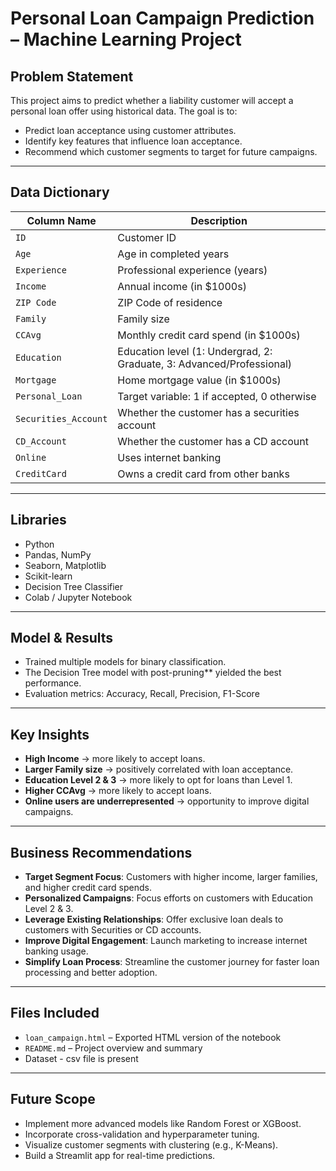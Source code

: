 # Personal Loan Campaign Prediction – Machine Learning Project

## Problem Statement

This project aims to predict whether a liability customer will accept a personal loan offer using historical data. The goal is to:

- Predict loan acceptance using customer attributes.
- Identify key features that influence loan acceptance.
- Recommend which customer segments to target for future campaigns.

---

## Data Dictionary

| Column Name         | Description |
|---------------------|-------------|
| `ID`                | Customer ID |
| `Age`               | Age in completed years |
| `Experience`        | Professional experience (years) |
| `Income`            | Annual income (in $1000s) |
| `ZIP Code`          | ZIP Code of residence |
| `Family`            | Family size |
| `CCAvg`             | Monthly credit card spend (in $1000s) |
| `Education`         | Education level (1: Undergrad, 2: Graduate, 3: Advanced/Professional) |
| `Mortgage`          | Home mortgage value (in $1000s) |
| `Personal_Loan`     | Target variable: 1 if accepted, 0 otherwise |
| `Securities_Account`| Whether the customer has a securities account |
| `CD_Account`        | Whether the customer has a CD account |
| `Online`            | Uses internet banking |
| `CreditCard`        | Owns a credit card from other banks |

---

## Libraries

- Python
- Pandas, NumPy
- Seaborn, Matplotlib
- Scikit-learn
- Decision Tree Classifier
- Colab / Jupyter Notebook

---

## Model & Results

- Trained multiple models for binary classification.
- The Decision Tree model with post-pruning** yielded the best performance.
- Evaluation metrics: Accuracy, Recall, Precision, F1-Score

---

## Key Insights

- **High Income** → more likely to accept loans.
- **Larger Family size** → positively correlated with loan acceptance.
- **Education Level 2 & 3** → more likely to opt for loans than Level 1.
- **Higher CCAvg** → more likely to accept loans.
- **Online users are underrepresented** → opportunity to improve digital campaigns.

---

## Business Recommendations

- **Target Segment Focus**: Customers with higher income, larger families, and higher credit card spends.
- **Personalized Campaigns**: Focus efforts on customers with Education Level 2 & 3.
- **Leverage Existing Relationships**: Offer exclusive loan deals to customers with Securities or CD accounts.
- **Improve Digital Engagement**: Launch marketing to increase internet banking usage.
- **Simplify Loan Process**: Streamline the customer journey for faster loan processing and better adoption.

---

## Files Included

- `loan_campaign.html` – Exported HTML version of the notebook
- `README.md` – Project overview and summary
-  Dataset - csv file is present
---

## Future Scope

- Implement more advanced models like Random Forest or XGBoost.
- Incorporate cross-validation and hyperparameter tuning.
- Visualize customer segments with clustering (e.g., K-Means).
- Build a Streamlit app for real-time predictions.

